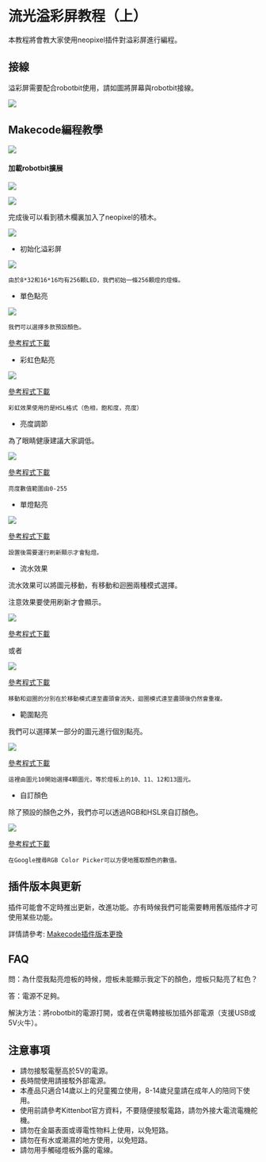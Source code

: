 # 流光溢彩屏教程（上）

本教程將會教大家使用neopixel插件對溢彩屏進行編程。

## 接線

溢彩屏需要配合robotbit使用，請如圖將屏幕與robotbit接線。

![](./LEDMatrixT1/ggg.jpg)

## Makecode編程教學

![](./images/mcbanner.png)

#### 加載robotbit擴展

![](./LEDMatrixT1/2.png) 

![](./LEDMatrixT1/1.png) 

完成後可以看到積木欄裏加入了neopixel的積木。

![](./LEDMatrixT1/3.png) 

- 初始化溢彩屏

![](./LEDMatrixT1/code1.png)

    由於8*32和16*16均有256顆LED，我們初始一條256顆燈的燈條。

- 單色點亮

![](./LEDMatrixT1/code2.png)

    我們可以選擇多款預設顏色。

[參考程式下載](https://bit.ly/LEDMatrixT1_01Hex)

- 彩虹色點亮

![](./LEDMatrixT1/code3.png)

[參考程式下載](https://bit.ly/LEDMatrixT1_02Hex)

    彩虹效果使用的是HSL格式（色相，飽和度，亮度）

- 亮度調節

為了眼睛健康建議大家調低。

![](./LEDMatrixT1/code4.png)

[參考程式下載](https://bit.ly/LEDMatrixT1_03Hex)
    
    亮度數值範圍由0-255
    
- 單燈點亮

![](./LEDMatrixT1/code5.png)

[參考程式下載](https://bit.ly/LEDMatrixT1_04Hex)

    設置後需要運行刷新顯示才會點燈。
  
- 流水效果
   
流水效果可以將圖元移動，有移動和迴圈兩種模式選擇。

注意效果要使用刷新才會顯示。

![](./LEDMatrixT1/code6.png)

[參考程式下載](https://bit.ly/LEDMatrixT1_05Hex)

或者

![](./LEDMatrixT1/code7.png)

[參考程式下載](https://bit.ly/LEDMatrixT1_06Hex)

    移動和迴圈的分別在於移動模式達至盡頭會消失，迴圈模式達至盡頭後仍然會重複。
    
- 範圍點亮

我們可以選擇某一部分的圖元進行個別點亮。

![](./LEDMatrixT1/code9.png)

[參考程式下載](https://bit.ly/LEDMatrixT1_07Hex)

    這裡由圖元10開始選擇4顆圖元，等於燈板上的10、11、12和13圖元。

- 自訂顏色

除了預設的顏色之外，我們亦可以透過RGB和HSL來自訂顏色。

![](./LEDMatrixT1/code8.png)

[參考程式下載](https://bit.ly/LEDMatrixT1_08Hex)

    在Google搜尋RGB Color Picker可以方便地獲取顏色的數值。
    

## 插件版本與更新

插件可能會不定時推出更新，改進功能。亦有時候我們可能需要轉用舊版插件才可使用某些功能。

詳情請參考: [Makecode插件版本更換](../../../Makecode/makecode_extensionUpdate)

## FAQ

問：為什麼我點亮燈板的時候，燈板未能顯示我定下的顏色，燈板只點亮了紅色？

答：電源不足夠。

解決方法：將robotbit的電源打開，或者在供電轉接板加插外部電源（支援USB或5V火牛）。

## 注意事項
- 請勿接駁電壓高於5V的電源。
- 長時間使用請接駁外部電源。
- 本產品只適合14歲以上的兒童獨立使用，8-14歲兒童請在成年人的陪同下使用。
- 使用前請參考Kittenbot官方資料，不要隨便接駁電路，請勿外接大電流電機舵機。
- 請勿在金屬表面或導電性物料上使用，以免短路。
- 請勿在有水或潮濕的地方使用，以免短路。
- 請勿用手觸碰燈板外露的電線。


